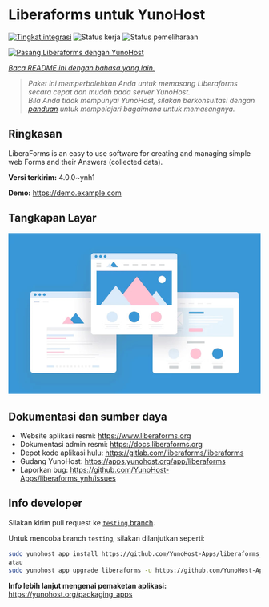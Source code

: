 <!--
N.B.: README ini dibuat secara otomatis oleh <https://github.com/YunoHost/apps/tree/master/tools/readme_generator>
Ini TIDAK boleh diedit dengan tangan.
-->

# Liberaforms untuk YunoHost

[![Tingkat integrasi](https://apps.yunohost.org/badge/integration/liberaforms)](https://ci-apps.yunohost.org/ci/apps/liberaforms/)
![Status kerja](https://apps.yunohost.org/badge/state/liberaforms)
![Status pemeliharaan](https://apps.yunohost.org/badge/maintained/liberaforms)

[![Pasang Liberaforms dengan YunoHost](https://install-app.yunohost.org/install-with-yunohost.svg)](https://install-app.yunohost.org/?app=liberaforms)

*[Baca README ini dengan bahasa yang lain.](./ALL_README.md)*

> *Paket ini memperbolehkan Anda untuk memasang Liberaforms secara cepat dan mudah pada server YunoHost.*  
> *Bila Anda tidak mempunyai YunoHost, silakan berkonsultasi dengan [panduan](https://yunohost.org/install) untuk mempelajari bagaimana untuk memasangnya.*

## Ringkasan

LiberaForms is an easy to use software for creating and managing simple web Forms and
their Answers (collected data).

**Versi terkirim:** 4.0.0~ynh1

**Demo:** <https://demo.example.com>

## Tangkapan Layar

![Tangkapan Layar pada Liberaforms](./doc/screenshots/example.jpg)

## Dokumentasi dan sumber daya

- Website aplikasi resmi: <https://www.liberaforms.org>
- Dokumentasi admin resmi: <https://docs.liberaforms.org>
- Depot kode aplikasi hulu: <https://gitlab.com/liberaforms/liberaforms>
- Gudang YunoHost: <https://apps.yunohost.org/app/liberaforms>
- Laporkan bug: <https://github.com/YunoHost-Apps/liberaforms_ynh/issues>

## Info developer

Silakan kirim pull request ke [`testing` branch](https://github.com/YunoHost-Apps/liberaforms_ynh/tree/testing).

Untuk mencoba branch `testing`, silakan dilanjutkan seperti:

```bash
sudo yunohost app install https://github.com/YunoHost-Apps/liberaforms_ynh/tree/testing --debug
atau
sudo yunohost app upgrade liberaforms -u https://github.com/YunoHost-Apps/liberaforms_ynh/tree/testing --debug
```

**Info lebih lanjut mengenai pemaketan aplikasi:** <https://yunohost.org/packaging_apps>
